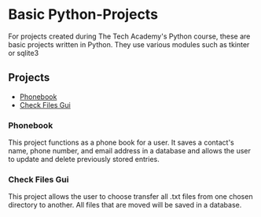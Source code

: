 # Basic Python-Projects
For projects created during The Tech Academy's Python course, these are basic projects written in Python. 
They use various modules such as tkinter or sqlite3

## Projects

- [Phonebook](https://github.com/steveaf7/Python-Projects/tree/main/Phonebook_Project)
- [Check Files Gui](https://github.com/steveaf7/Python-Projects/blob/main/filetransferpart3.py)


### Phonebook

This project functions as a phone book for a user. It saves a contact's name, phone number, and 
email address in a database and allows the user to update and delete previously stored entries. 

### Check Files Gui

This project allows the user to choose transfer all .txt files from one chosen directory to another. 
All files that are moved will be saved in a database. 

